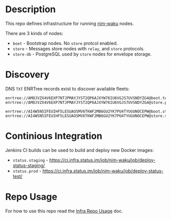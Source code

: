 # Description

This repo defines infrastructure for running [nim-waku](github.com/status-im/nim-waku) nodes.

There are 3 kinds of nodes:

* `boot` - Bootstrap nodes. No `store` protcol enabled.
* `store` - Messages store nodes with `relay`, and `store` protocols.
* `store-db` - PostgreSQL used by `store` nodes for envelope storage.

# Discovery

DNS `TXT` ENRTree records exist to discover available fleets:
```
enrtree://AMOJVZX4V6EXP7NTJPMAYJYST2QP6AJXYW76IU6VGJS7UVSNDYZG4@boot.test.status.nodes.status.im
enrtree://AMOJVZX4V6EXP7NTJPMAYJYST2QP6AJXYW76IU6VGJS7UVSNDYZG4@store.prod.status.nodes.status.im
```
```
enrtree://AI4W5N5IFEUIHF5LESUAOSMV6TKWF2MB6GU2YK7PU4TYUGUNOCEPW@boot.staging.status.nodes.status.im
enrtree://AI4W5N5IFEUIHF5LESUAOSMV6TKWF2MB6GU2YK7PU4TYUGUNOCEPW@store.staging.status.nodes.status.im
```

# Continious Integration

Jenkins CI builds can be used to build and deploy new Docker images:

* `status.staging` - https://ci.infra.status.im/job/nim-waku/job/deploy-status-staging/
* `status.prod` - https://ci.infra.status.im/job/nim-waku/job/deploy-status-test/

# Repo Usage

For how to use this repo read the [Infra Repo Usage](https://github.com/status-im/infra-docs/blob/master/docs/general/infra_repo_usage.md) doc.
